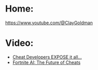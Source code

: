 # Home:
https://www.youtube.com/@ClayGoldman

# Video:
- [Cheat Developers EXPOSE it all...](https://youtu.be/nMETsxP6gGA)
- [Fortnite AI: The Future of Cheats](https://youtu.be/RWH8lVQFpv4)

